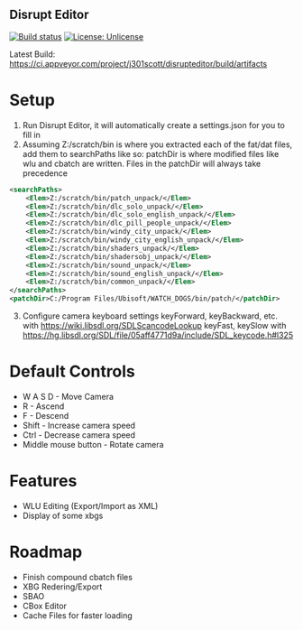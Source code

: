## Disrupt Editor

[![Build status](https://ci.appveyor.com/api/projects/status/tpcpf00rbkk8i1n0?svg=true)](https://ci.appveyor.com/project/j301scott/disrupteditor) [![License: Unlicense](https://img.shields.io/badge/license-Unlicense-blue.svg)](http://unlicense.org/)

Latest Build: https://ci.appveyor.com/project/j301scott/disrupteditor/build/artifacts

# Setup

1. Run Disrupt Editor, it will automatically create a settings.json for you to fill in
2. Assuming Z:/scratch/bin is where you extracted each of the fat/dat files, add them to searchPaths like so:
patchDir is where modified files like wlu and cbatch are written. Files in the patchDir will always take precedence
```xml
<searchPaths>
    <Elem>Z:/scratch/bin/patch_unpack/</Elem>
    <Elem>Z:/scratch/bin/dlc_solo_unpack/</Elem>
    <Elem>Z:/scratch/bin/dlc_solo_english_unpack/</Elem>
    <Elem>Z:/scratch/bin/dlc_pill_people_unpack/</Elem>
    <Elem>Z:/scratch/bin/windy_city_unpack/</Elem>
    <Elem>Z:/scratch/bin/windy_city_english_unpack/</Elem>
    <Elem>Z:/scratch/bin/shaders_unpack/</Elem>
    <Elem>Z:/scratch/bin/shadersobj_unpack/</Elem>
    <Elem>Z:/scratch/bin/sound_unpack/</Elem>
    <Elem>Z:/scratch/bin/sound_english_unpack/</Elem>
    <Elem>Z:/scratch/bin/common_unpack/</Elem>
</searchPaths>
<patchDir>C:/Program Files/Ubisoft/WATCH_DOGS/bin/patch/</patchDir>
```
3. Configure camera keyboard settings keyForward, keyBackward, etc. with https://wiki.libsdl.org/SDLScancodeLookup
keyFast, keySlow with
https://hg.libsdl.org/SDL/file/05aff4771d9a/include/SDL_keycode.h#l325

# Default Controls
* W A S D - Move Camera
* R - Ascend
* F - Descend
* Shift - Increase camera speed
* Ctrl - Decrease camera speed
* Middle mouse button - Rotate camera

# Features

* WLU Editing (Export/Import as XML)
* Display of some xbgs

# Roadmap

* Finish compound cbatch files
* XBG Redering/Export
* SBAO
* CBox Editor
* Cache Files for faster loading
